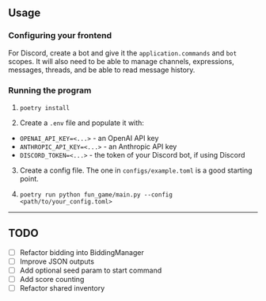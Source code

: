 ## Usage

### Configuring your frontend

For Discord, create a bot and give it the `application.commands` and `bot` scopes.
It will also need to be able to manage channels, expressions, messages, threads, and be able to read message history.

### Running the program

1. `poetry install`

2. Create a `.env` file and populate it with:

- `OPENAI_API_KEY=<...>` - an OpenAI API key
- `ANTHROPIC_API_KEY=<...>` - an Anthropic API key
- `DISCORD_TOKEN=<...>` - the token of your Discord bot, if using Discord

3. Create a config file. The one in `configs/example.toml` is a good starting point.

4. `poetry run python fun_game/main.py --config <path/to/your_config.toml>`

---

## TODO

- [ ] Refactor bidding into BiddingManager
- [ ] Improve JSON outputs
- [ ] Add optional seed param to start command
- [ ] Add score counting
- [ ] Refactor shared inventory
